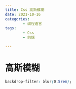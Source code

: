 ```yaml
---
title: Css 高斯模糊
date: 2021-10-16
categories:
        - 编程语言
tags:
        - Css
        - 前端

---
```


# 高斯模糊

```css
backdrop-filter: blur(0.5rem);
```
